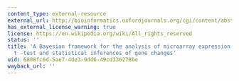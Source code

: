 ```yaml
---
content_type: external-resource
external_url: http://bioinformatics.oxfordjournals.org/cgi/content/abstract/17/6/509
has_external_license_warning: true
license: https://en.wikipedia.org/wiki/All_rights_reserved
status: ''
title: 'A Bayesian framework for the analysis of microarray expression data: regularized
  t -test and statistical inferences of gene changes'
uid: 6808fc6d-5ae7-4de3-9dd6-49cd336278be
wayback_url: ''
---
```

